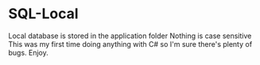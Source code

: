 # SQL-Local
Local database is stored in the application folder
Nothing is case sensitive
This was my first time doing anything with C# so I'm sure there's plenty of bugs. Enjoy.
